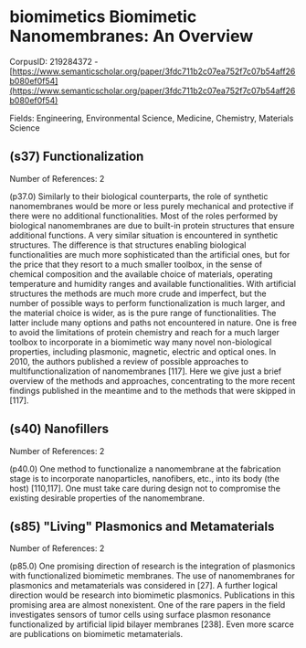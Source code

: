 # biomimetics Biomimetic Nanomembranes: An Overview

CorpusID: 219284372 - [https://www.semanticscholar.org/paper/3fdc711b2c07ea752f7c07b54aff26b080ef0f54](https://www.semanticscholar.org/paper/3fdc711b2c07ea752f7c07b54aff26b080ef0f54)

Fields: Engineering, Environmental Science, Medicine, Chemistry, Materials Science

## (s37) Functionalization
Number of References: 2

(p37.0) Similarly to their biological counterparts, the role of synthetic nanomembranes would be more or less purely mechanical and protective if there were no additional functionalities. Most of the roles performed by biological nanomembranes are due to built-in protein structures that ensure additional functions. A very similar situation is encountered in synthetic structures. The difference is that structures enabling biological functionalities are much more sophisticated than the artificial ones, but for the price that they resort to a much smaller toolbox, in the sense of chemical composition and the available choice of materials, operating temperature and humidity ranges and available functionalities. With artificial structures the methods are much more crude and imperfect, but the number of possible ways to perform functionalization is much larger, and the material choice is wider, as is the pure range of functionalities. The latter include many options and paths not encountered in nature. One is free to avoid the limitations of protein chemistry and reach for a much larger toolbox to incorporate in a biomimetic way many novel non-biological properties, including plasmonic, magnetic, electric and optical ones. In 2010, the authors published a review of possible approaches to multifunctionalization of nanomembranes [117]. Here we give just a brief overview of the methods and approaches, concentrating to the more recent findings published in the meantime and to the methods that were skipped in [117].
## (s40) Nanofillers
Number of References: 2

(p40.0) One method to functionalize a nanomembrane at the fabrication stage is to incorporate nanoparticles, nanofibers, etc., into its body (the host) [110,117]. One must take care during design not to compromise the existing desirable properties of the nanomembrane.
## (s85) "Living" Plasmonics and Metamaterials
Number of References: 2

(p85.0) One promising direction of research is the integration of plasmonics with functionalized biomimetic membranes. The use of nanomembranes for plasmonics and metamaterials was considered in [27]. A further logical direction would be research into biomimetic plasmonics. Publications in this promising area are almost nonexistent. One of the rare papers in the field investigates sensors of tumor cells using surface plasmon resonance functionalized by artificial lipid bilayer membranes [238]. Even more scarce are publications on biomimetic metamaterials.
